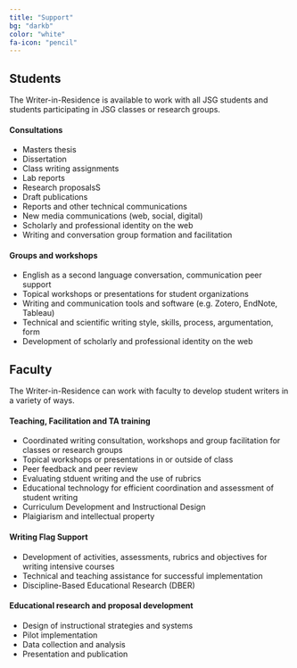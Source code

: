 ```yaml
---
title: "Support"
bg: "darkb"
color: "white"
fa-icon: "pencil"
---
```


## Students

The Writer-in-Residence is available to work with all JSG students and students participating in JSG classes or research groups.

#### Consultations

* Masters thesis
* Dissertation
* Class writing assignments
* Lab reports
* Research proposalsS
* Draft publications
* Reports and other technical communications
* New media communications (web, social, digital)
* Scholarly and professional identity on the web
* Writing and conversation group formation and facilitation

#### Groups and workshops
* English as a second language conversation, communication peer support
* Topical workshops or presentations for student organizations
* Writing and communication tools and software (e.g. Zotero, EndNote, Tableau)
* Technical and scientific writing style, skills, process, argumentation, form
* Development of scholarly and professional identity on the web

## Faculty

The Writer-in-Residence can work with faculty to develop student writers in a variety of ways.

#### Teaching, Facilitation and TA training

* Coordinated writing consultation, workshops and group facilitation for classes or research groups
* Topical workshops or presentations in or outside of class
* Peer feedback and peer review
* Evaluating stduent writing and the use of rubrics
* Educational technology for efficient coordination and assessment of student writing
* Curriculum Development and Instructional Design
* Plaigiarism and intellectual property

#### Writing Flag Support
* Development of activities, assessments, rubrics and objectives for writing intensive courses
* Technical and teaching assistance for successful implementation
* Discipline-Based Educational Research (DBER)

#### Educational research and proposal development
* Design of instructional strategies and systems
* Pilot implementation
* Data collection and analysis
* Presentation and publication

